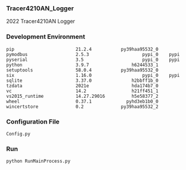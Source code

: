 ### Tracer4210AN_Logger
2022 Tracer4210AN Logger

### Development Environment
    pip                       21.2.4           py39haa95532_0   
    pymodbus                  2.5.3                    pypi_0    pypi   
    pyserial                  3.5                      pypi_0    pypi   
    python                    3.9.7                h6244533_1   
    setuptools                58.0.4           py39haa95532_0   
    six                       1.16.0                   pypi_0    pypi   
    sqlite                    3.37.0               h2bbff1b_0   
    tzdata                    2021e                hda174b7_0   
    vc                        14.2                 h21ff451_1   
    vs2015_runtime            14.27.29016          h5e58377_2   
    wheel                     0.37.1             pyhd3eb1b0_0   
    wincertstore              0.2              py39haa95532_2   


### Configuration File   
    Config.py

### Run   
    python RunMainProcess.py
